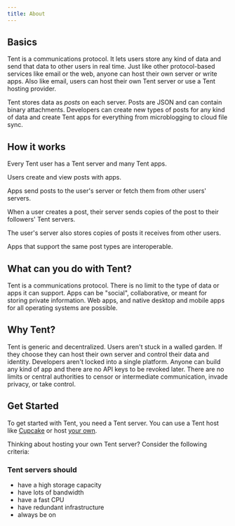 ```yaml
---
title: About
---
```


## Basics

Tent is a communications protocol. It lets users store any kind of data and send that data to other users in real time. Just like other protocol-based services like email or the web, anyone can host their own server or write apps. Also like email, users can host their own Tent server or use a Tent hosting provider.

Tent stores data as *posts* on each server. Posts are JSON and can contain binary attachments. Developers can create new types of posts for any kind of data and create Tent apps for everything from microblogging to cloud file sync.

## How it works

Every Tent user has a Tent server and many Tent apps.

Users create and view posts with apps.

Apps send posts to the user's server or fetch them from other users' servers.

When a user creates a post, their server sends copies of the post to their followers' Tent servers.

The user's server also stores copies of posts it receives from other users.

Apps that support the same post types are interoperable.

## What can you do with Tent?

Tent is a communications protocol. There is no limit to the type of data or apps it can support. Apps can be "social", collaborative, or meant for storing private information. Web apps, and native desktop and mobile apps for all operating systems are possible.

## Why Tent?

Tent is generic and decentralized. Users aren't stuck in a walled garden. If they choose they can host their own server and control their data and identity. Developers aren't locked into a single platform. Anyone can build any kind of app and there are no API keys to be revoked later. There are no limits or central authorities to censor or intermediate communication, invade privacy, or take control.

## Get Started

To get started with Tent, you need a Tent server. You can use a Tent host like [Cupcake](https://cupcake.io) or host [your own](https://github.com/tent/tentd-omnibus).


Thinking about hosting your own Tent server? Consider the following criteria:

### Tent servers should 

- have a high storage capacity
- have lots of bandwidth
- have a fast CPU
- have redundant infrastructure
- always be on
